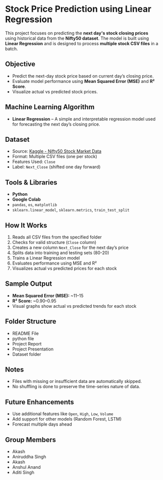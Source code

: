 # Stock Price Prediction using Linear Regression

This project focuses on predicting the **next day's stock closing prices** using historical data from the **Nifty50 dataset**. The model is built using **Linear Regression** and is designed to process **multiple stock CSV files** in a batch.

## Objective

- Predict the next-day stock price based on current day’s closing price.
- Evaluate model performance using **Mean Squared Error (MSE)** and **R² Score**.
- Visualize actual vs predicted stock prices.

## Machine Learning Algorithm

- **Linear Regression** – A simple and interpretable regression model used for forecasting the next day’s closing price.

## Dataset

- Source: [Kaggle - Nifty50 Stock Market Data](https://www.kaggle.com/datasets/rohanrao/nifty50-stock-market-data)
- Format: Multiple CSV files (one per stock)
- Features Used: `Close`
- Label: `Next_Close` (shifted one day forward)

## Tools & Libraries

- **Python**
- **Google Colab**
- `pandas`, `os`, `matplotlib`
- `sklearn.linear_model`, `sklearn.metrics`, `train_test_split`

## How It Works

1. Reads all CSV files from the specified folder
2. Checks for valid structure (`Close` column)
3. Creates a new column `Next_Close` for the next day’s price
4. Splits data into training and testing sets (80-20)
5. Trains a Linear Regression model
6. Evaluates performance using MSE and R²
7. Visualizes actual vs predicted prices for each stock

## Sample Output

-  **Mean Squared Error (MSE):** ~11–15  
-  **R² Score:** ~0.90–0.95  
-  Visual graphs show actual vs predicted trends for each stock

## Folder Structure
- README File
- python file
- Project Report
- Project Presentation
- Dataset folder

## Notes

- Files with missing or insufficient data are automatically skipped.
- No shuffling is done to preserve the time-series nature of data.

## Future Enhancements

- Use additional features like `Open`, `High`, `Low`, `Volume`
- Add support for other models (Random Forest, LSTM)
- Forecast multiple days ahead

## Group Members
- Akash
- Aniruddha Singh
- Akash
- Anshul Anand
- Aditi Singh


